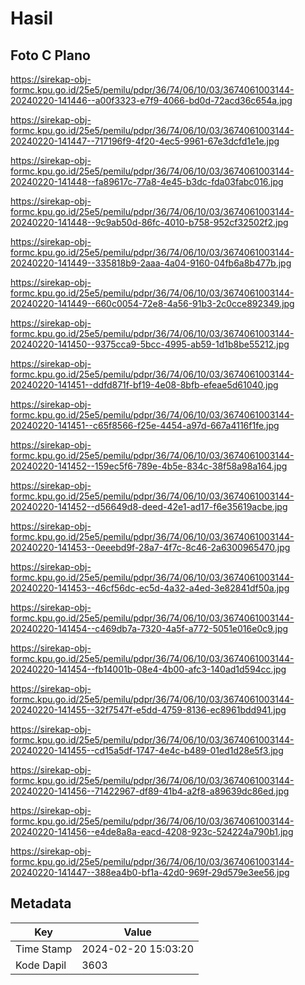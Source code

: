 # Hasil

## Foto C Plano

https://sirekap-obj-formc.kpu.go.id/25e5/pemilu/pdpr/36/74/06/10/03/3674061003144-20240220-141446--a00f3323-e7f9-4066-bd0d-72acd36c654a.jpg

https://sirekap-obj-formc.kpu.go.id/25e5/pemilu/pdpr/36/74/06/10/03/3674061003144-20240220-141447--717196f9-4f20-4ec5-9961-67e3dcfd1e1e.jpg

https://sirekap-obj-formc.kpu.go.id/25e5/pemilu/pdpr/36/74/06/10/03/3674061003144-20240220-141448--fa89617c-77a8-4e45-b3dc-fda03fabc016.jpg

https://sirekap-obj-formc.kpu.go.id/25e5/pemilu/pdpr/36/74/06/10/03/3674061003144-20240220-141448--9c9ab50d-86fc-4010-b758-952cf32502f2.jpg

https://sirekap-obj-formc.kpu.go.id/25e5/pemilu/pdpr/36/74/06/10/03/3674061003144-20240220-141449--335818b9-2aaa-4a04-9160-04fb6a8b477b.jpg

https://sirekap-obj-formc.kpu.go.id/25e5/pemilu/pdpr/36/74/06/10/03/3674061003144-20240220-141449--660c0054-72e8-4a56-91b3-2c0cce892349.jpg

https://sirekap-obj-formc.kpu.go.id/25e5/pemilu/pdpr/36/74/06/10/03/3674061003144-20240220-141450--9375cca9-5bcc-4995-ab59-1d1b8be55212.jpg

https://sirekap-obj-formc.kpu.go.id/25e5/pemilu/pdpr/36/74/06/10/03/3674061003144-20240220-141451--ddfd871f-bf19-4e08-8bfb-efeae5d61040.jpg

https://sirekap-obj-formc.kpu.go.id/25e5/pemilu/pdpr/36/74/06/10/03/3674061003144-20240220-141451--c65f8566-f25e-4454-a97d-667a4116f1fe.jpg

https://sirekap-obj-formc.kpu.go.id/25e5/pemilu/pdpr/36/74/06/10/03/3674061003144-20240220-141452--159ec5f6-789e-4b5e-834c-38f58a98a164.jpg

https://sirekap-obj-formc.kpu.go.id/25e5/pemilu/pdpr/36/74/06/10/03/3674061003144-20240220-141452--d56649d8-deed-42e1-ad17-f6e35619acbe.jpg

https://sirekap-obj-formc.kpu.go.id/25e5/pemilu/pdpr/36/74/06/10/03/3674061003144-20240220-141453--0eeebd9f-28a7-4f7c-8c46-2a6300965470.jpg

https://sirekap-obj-formc.kpu.go.id/25e5/pemilu/pdpr/36/74/06/10/03/3674061003144-20240220-141453--46cf56dc-ec5d-4a32-a4ed-3e82841df50a.jpg

https://sirekap-obj-formc.kpu.go.id/25e5/pemilu/pdpr/36/74/06/10/03/3674061003144-20240220-141454--c469db7a-7320-4a5f-a772-5051e016e0c9.jpg

https://sirekap-obj-formc.kpu.go.id/25e5/pemilu/pdpr/36/74/06/10/03/3674061003144-20240220-141454--fb14001b-08e4-4b00-afc3-140ad1d594cc.jpg

https://sirekap-obj-formc.kpu.go.id/25e5/pemilu/pdpr/36/74/06/10/03/3674061003144-20240220-141455--32f7547f-e5dd-4759-8136-ec8961bdd941.jpg

https://sirekap-obj-formc.kpu.go.id/25e5/pemilu/pdpr/36/74/06/10/03/3674061003144-20240220-141455--cd15a5df-1747-4e4c-b489-01ed1d28e5f3.jpg

https://sirekap-obj-formc.kpu.go.id/25e5/pemilu/pdpr/36/74/06/10/03/3674061003144-20240220-141456--71422967-df89-41b4-a2f8-a89639dc86ed.jpg

https://sirekap-obj-formc.kpu.go.id/25e5/pemilu/pdpr/36/74/06/10/03/3674061003144-20240220-141456--e4de8a8a-eacd-4208-923c-524224a790b1.jpg

https://sirekap-obj-formc.kpu.go.id/25e5/pemilu/pdpr/36/74/06/10/03/3674061003144-20240220-141447--388ea4b0-bf1a-42d0-969f-29d579e3ee56.jpg


## Metadata

| Key        | Value               |
| ---------- | ------------------- |
| Time Stamp | 2024-02-20 15:03:20 |
| Kode Dapil | 3603                |




